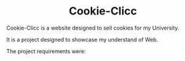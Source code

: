 <h1 style = "text-align: center">Cookie-Clicc</h1>

<p>Cookie-Clicc is a website designed to sell cookies for my University.</p>
<p>It is a project designed to showcase my understand of Web.</p>
<p>The project requirements were: </p>
